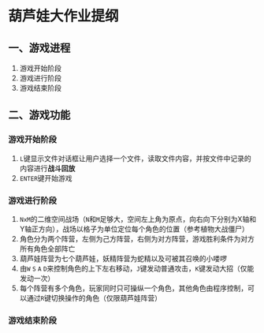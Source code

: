 # 葫芦娃大作业提纲



## 一、游戏进程

1. 游戏开始阶段
2. 游戏进行阶段
3. 游戏结束阶段



## 二、游戏功能

### 游戏开始阶段

1. `L`键显示文件对话框让用户选择一个文件，读取文件内容，并按文件中记录的内容进行**战斗回放**
2. `ENTER`键开始游戏

### 游戏进行阶段

1. `NxM`的二维空间战场（`N`和`M`足够大，空间左上角为原点，向右向下分别为X轴和Y轴正方向），战场以格子为单位定位每个角色的位置（参考植物大战僵尸）
2. 角色分为两个阵营，左侧为己方阵营，右侧为对方阵营，游戏胜利条件为对方所有角色全部阵亡
3. 葫芦娃阵营为七个葫芦娃，妖精阵营为蛇精以及可被其召唤的小喽啰
4. 由`W` `S` `A` `D`来控制角色的上下左右移动，`J`键发动普通攻击，`K`键发动大招（仅能发动一次）
5. 每个阵营有多个角色，玩家同时只可操纵一个角色，其他角色由程序控制，可以通过`R`键切换操作的角色（仅限葫芦娃阵营）

###  游戏结束阶段

